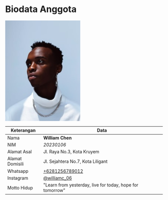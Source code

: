 # Biodata Anggota

![Foto](./20230106_foto.png)

| Keterangan      | Data |
| --------------- | ---- |
| Nama            | **William Chen** |
| NIM             | *20230106* |
| Alamat Asal     | Jl. Raya No.3, Kota Kruyem |
| Alamat Domisili | Jl. Sejahtera No.7, Kota Liligant |
| Whatsapp        | [+6281256789012](https://wa.me/+6281256789012) |
| Instagram       | [@williamc_06](https://instagram.com/williamc_06) |
| Motto Hidup     | "Learn from yesterday, live for today, hope for tomorrow" |
